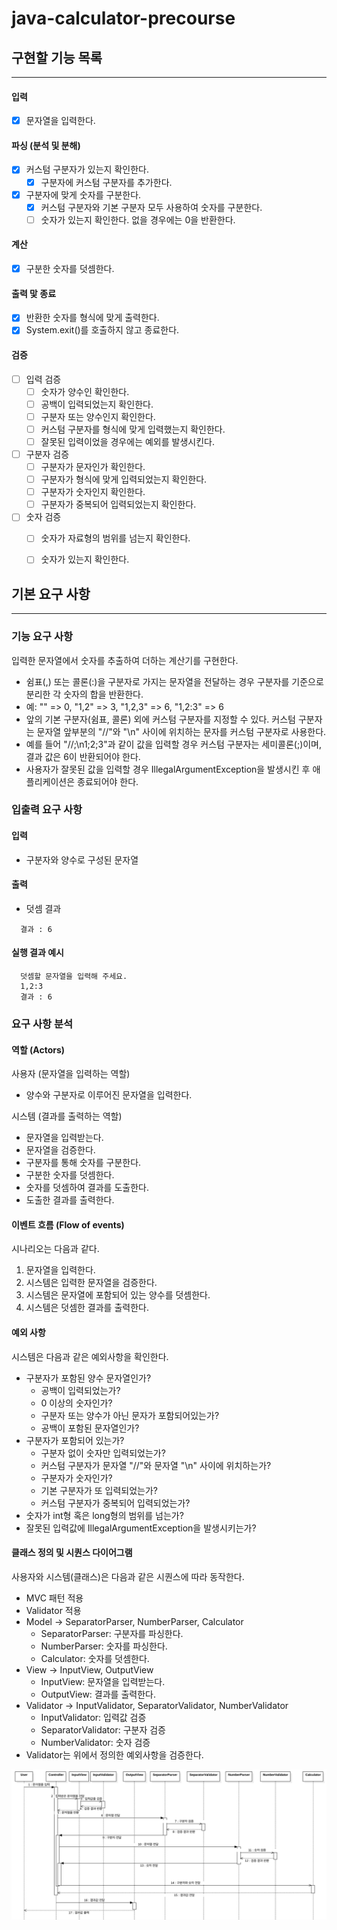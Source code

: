 # java-calculator-precourse
## 구현할 기능 목록

---

#### 입력
- [x] 문자열을 입력한다.

#### 파싱 (분석 및 분해)
- [x] 커스텀 구분자가 있는지 확인한다.
  - [x] 구분자에 커스텀 구분자를 추가한다.
- [x] 구분자에 맞게 숫자를 구분한다.
  - [x] 커스텀 구분자와 기본 구분자 모두 사용하여 숫자를 구분한다.
  - [ ] 숫자가 있는지 확인한다. 없을 경우에는 0을 반환한다.

#### 계산
- [x] 구분한 숫자를 덧셈한다.

#### 출력 맟 종료
- [x] 반환한 숫자를 형식에 맞게 출력한다.
- [x] System.exit()를 호출하지 않고 종료한다.

#### 검증
- [ ] 입력 검증
  - [ ] 숫자가 양수인 확인한다.
  - [ ] 공백이 입력되었는지 확인한다.
  - [ ] 구분자 또는 양수인지 확인한다.
  - [ ] 커스텀 구분자를 형식에 맞게 입력했는지 확인한다.
  - [ ] 잘못된 입력이었을 경우에는 예외를 발생시킨다.

- [ ] 구분자 검증
  - [ ] 구분자가 문자인가 확인한다.
  - [ ] 구분자가 형식에 맞게 입력되었는지 확인한다.
  - [ ] 구분자가 숫자인지 확인한다.
  - [ ] 구분자가 중복되어 입력되었는지 확인한다.

- [ ] 숫자 검증
  - [ ] 숫자가 자료형의 범위를 넘는지 확인한다.
  - [ ] 숫자가 있는지 확인한다.


## 기본 요구 사항
-- -- --
### 기능 요구 사항
입력한 문자열에서 숫자를 추출하여 더하는 계산기를 구현한다.

- 쉼표(,) 또는 콜론(:)을 구분자로 가지는 문자열을 전달하는 경우 구분자를 기준으로 분리한 각 숫자의 합을 반환한다.
- 예: "" => 0, "1,2" => 3, "1,2,3" => 6, "1,2:3" => 6
- 앞의 기본 구분자(쉼표, 콜론) 외에 커스텀 구분자를 지정할 수 있다. 커스텀 구분자는 문자열 앞부분의 "//"와 "\n" 사이에 위치하는 문자를 커스텀 구분자로 사용한다.
- 예를 들어 "//;\n1;2;3"과 같이 값을 입력할 경우 커스텀 구분자는 세미콜론(;)이며, 결과 값은 6이 반환되어야 한다.
- 사용자가 잘못된 값을 입력할 경우 IllegalArgumentException을 발생시킨 후 애플리케이션은 종료되어야 한다.

### 입출력 요구 사항
#### 입력
- 구분자와 양수로 구성된 문자열

#### 출력
- 덧셈 결과

```
  결과 : 6
```

#### 실행 결과 예시
```
  덧셈할 문자열을 입력해 주세요.
  1,2:3
  결과 : 6
```

### 요구 사항 분석

#### 역할 (Actors)
사용자 (문자열을 입력하는 역할)
- 양수와 구분자로 이루어진 문자열을 입력한다.

시스템 (결과를 출력하는 역할)
- 문자열을 입력받는다.
- 문자열을 검증한다.
- 구분자를 통해 숫자를 구분한다.
- 구분한 숫자를 덧셈한다.
- 숫자를 덧셈하여 결과를 도출한다.
- 도출한 결과를 출력한다.

#### 이벤트 흐름 (Flow of events)
시나리오는 다음과 같다.
1. 문자열을 입력한다.
2. 시스템은 입력한 문자열을 검증한다.
3. 시스템은 문자열에 포함되어 있는 양수를 덧셈한다.
4. 시스템은 덧셈한 결과를 출력한다.

#### 예외 사항
시스템은 다음과 같은 예외사항을 확인한다.

- 구분자가 포함된 양수 문자열인가?
  - 공백이 입력되었는가?
  - 0 이상의 숫자인가?
  - 구분자 또는 양수가 아닌 문자가 포함되어있는가?
  - 공백이 포함된 문자열인가?
- 구분자가 포함되어 있는가?
  - 구분자 없이 숫자만 입력되었는가?
  - 커스텀 구분자가 문자열 "//"와 문자열 "\n" 사이에 위치하는가?
  - 구분자가 숫자인가? 
  - 기본 구분자가 또 입력되었는가? 
  - 커스텀 구분자가 중복되어 입력되었는가?
- 숫자가 int형 혹은 long형의 범위를 넘는가?
- 잘못된 입력값에 IllegalArgumentException을 발생시키는가?

#### 클래스 정의 및 시퀀스 다이어그램
사용자와 시스템(클래스)은 다음과 같은 시퀀스에 따라 동작한다.
- MVC 패턴 적용
- Validator 적용
- Model -> SeparatorParser, NumberParser, Calculator
  - SeparatorParser: 구분자를 파싱한다.
  - NumberParser: 숫자를 파싱한다.
  - Calculator: 숫자를 덧셈한다.
- View -> InputView, OutputView
  - InputView: 문자열을 입력받는다.
  - OutputView: 결과를 출력한다.
- Validator -> InputValidator, SeparatorValidator, NumberValidator
  - InputValidator: 입력값 검증
  - SeparatorValidator: 구분자 검증
  - NumberValidator: 숫자 검증
- Validator는 위에서 정의한 예외사항을 검증한다.

![sequenceDiagram.png](docs/sequenceDiagram.png)
